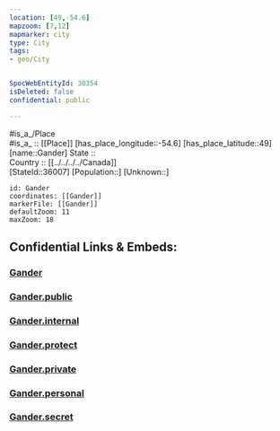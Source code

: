 ```yaml
---
location: [49,-54.6] 
mapzoom: [7,12] 
mapmarker: city 
type: City
tags:
- geo/City


SpocWebEntityId: 30354
isDeleted: false
confidential: public

---
```

#is_a_/Place  
#is_a_ :: [[Place]] 
[has_place_longitude::-54.6] 
[has_place_latitude::49] 
[name::Gander] 
State ::  
Country :: [[../../../../Canada]]  
[StateId::36007] 
[Population::] 
[Unknown::] 


```leaflet
id: Gander
coordinates: [[Gander]] 
markerFile: [[Gander]] 
defaultZoom: 11 
maxZoom: 18
```


## Confidential Links & Embeds: 

### [Gander](/_Standards/Earth/Continent/America~North/Canada/provinces~Canada/Newfoundland-Labrador/City/Gander.md) 

### [Gander.public](/_public/Earth/Continent/America~North/Canada/provinces~Canada/Newfoundland-Labrador/City/Gander.public.md) 

### [Gander.internal](/_internal/Earth/Continent/America~North/Canada/provinces~Canada/Newfoundland-Labrador/City/Gander.internal.md) 

### [Gander.protect](/_protect/Earth/Continent/America~North/Canada/provinces~Canada/Newfoundland-Labrador/City/Gander.protect.md) 

### [Gander.private](/_private/Earth/Continent/America~North/Canada/provinces~Canada/Newfoundland-Labrador/City/Gander.private.md) 

### [Gander.personal](/_personal/Earth/Continent/America~North/Canada/provinces~Canada/Newfoundland-Labrador/City/Gander.personal.md) 

### [Gander.secret](/_secret/Earth/Continent/America~North/Canada/provinces~Canada/Newfoundland-Labrador/City/Gander.secret.md)


